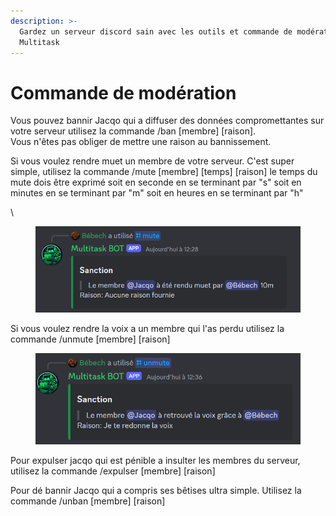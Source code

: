 ```yaml
---
description: >-
  Gardez un serveur discord sain avec les outils et commande de modération de
  Multitask
---
```


# Commande de modération

Vous pouvez bannir Jacqo qui a diffuser des données compromettantes sur votre serveur utilisez la commande /ban \[membre] \[raison].\
Vous n'êtes pas obliger de mettre une raison au bannissement.



Si vous voulez rendre muet un membre de votre serveur. C'est super simple, utilisez la commande /mute \[membre] \[temps] \[raison] le temps du mute dois être exprimé soit en seconde en se terminant par "s" soit en minutes en se terminant par "m" soit en heures en se terminant par "h"

\


<figure><img src="../.gitbook/assets/image (2).png" alt=""><figcaption></figcaption></figure>

Si vous voulez rendre la voix a un membre qui l'as perdu utilisez la commande /unmute \[membre] \[raison]

<figure><img src="../.gitbook/assets/image (3).png" alt=""><figcaption></figcaption></figure>

Pour expulser jacqo qui est pénible a insulter les membres du serveur, utilisez la commande /expulser \[membre] \[raison]

Pour dé bannir Jacqo qui a compris ses bêtises ultra simple. Utilisez la commande /unban \[membre] \[raison]

